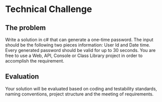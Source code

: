 # Technical Challenge

## The problem

Write a solution in c# that can generate a one-time password. The input should be the following two pieces information: User Id and Date time. Every generated password should be valid for up to 30 seconds.
You are free to use a Web, API, Console or Class Library project in order to accomplish the requirement.
 
## Evaluation

Your solution will be evaluated based on coding and testability standards, naming conventions, project structure and the meeting of requirements. 
 
